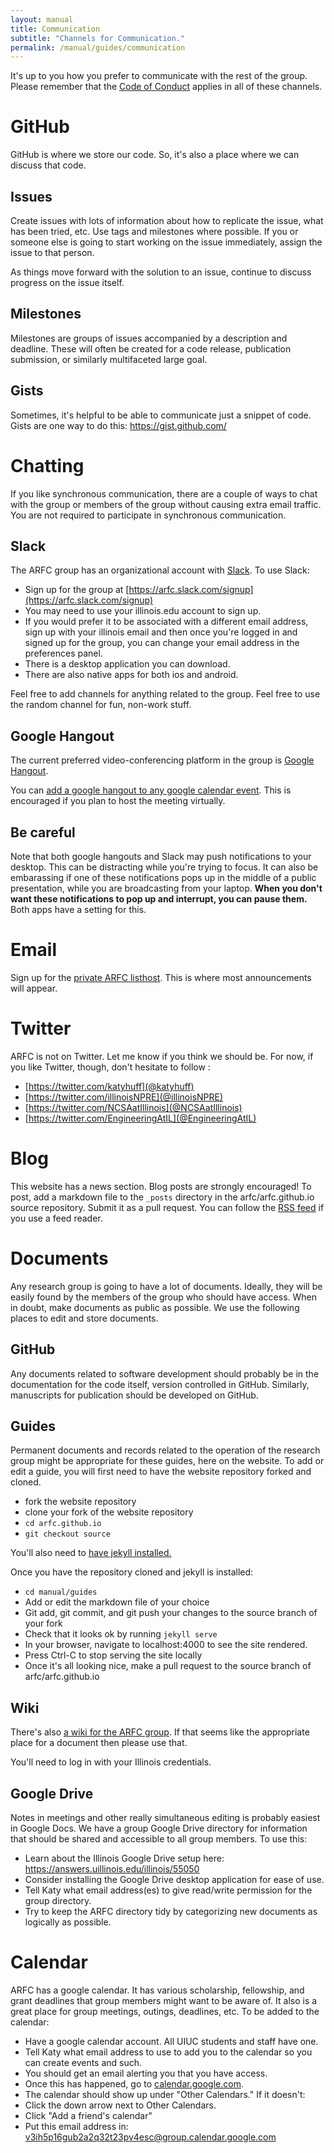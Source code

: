 ```yaml
---
layout: manual
title: Communication
subtitle: "Channels for Communication."
permalink: /manual/guides/communication
---
```


It's up to you how you prefer to communicate with the rest of the group. 
Please remember that the [Code of Conduct](/manual/coc) applies in all of these 
channels.

# GitHub 

GitHub is where we store our code. So, it's also a place where we can discuss 
that code. 

## Issues

Create issues with lots of information about how to replicate the issue, what 
has been tried, etc. Use tags and milestones where possible. If you or someone 
else is going to start working on the issue immediately, assign the issue to that 
person.

As things move forward with the solution to an issue, continue to discuss 
progress on the issue itself. 

## Milestones

Milestones are groups of issues accompanied by a description and deadline. 
These will often be created for a code release, publication submission, or 
similarly multifaceted large goal.

## Gists

Sometimes, it's helpful to be able to communicate just a snippet of code. Gists 
are one way to do this: https://gist.github.com/ 

# Chatting

If you like synchronous communication, there are a couple of ways to chat with 
the group or members of the group without causing extra email traffic. You are 
not required to participate in synchronous communication.

## Slack

The ARFC group has an organizational account with [Slack](slack.com). To use 
Slack:

- Sign up for the group at [https://arfc.slack.com/signup](https://arfc.slack.com/signup) 
- You may need to use your illinois.edu account to sign up. 
- If you would prefer it to be associated with a different email address, sign 
  up with your illinois email and then once you're logged in and signed up for 
  the group, you can change your email address in the preferences panel.  
- There is a desktop application you can download.
- There are also native apps for both ios and android.

Feel free to add channels for anything related to the group. Feel free to use 
the random channel for fun, non-work stuff. 

## Google Hangout

The current preferred video-conferencing platform in the group is [Google 
Hangout](https://hangouts.google.com/). 

You can [add a google hangout to any google calendar 
event](https://support.google.com/a/answer/4362302?hl=en). This is encouraged 
if you plan to host the meeting virtually.

## Be careful

Note that both google hangouts and Slack may push notifications to your 
desktop. This can be distracting while you're trying to focus. It can also be 
embarassing if one of these notifications pops up in the middle of a public 
presentation, while you are broadcasting from your laptop. **When you don't 
want these notifications to pop up and interrupt, you can pause them.** Both 
apps have a setting for this.


# Email

Sign up for the [private ARFC 
listhost](https://groups.google.com/forum/#!forum/arfc). This is where most 
announcements will appear.

# Twitter

ARFC is not on Twitter. Let me know if you think we should be.
For now, if you like Twitter, though, don't hesitate to follow :

- [https://twitter.com/katyhuff](@katyhuff)
- [https://twitter.com/illinoisNPRE](@illinoisNPRE)
- [https://twitter.com/NCSAatIllinois](@NCSAatIllinois)
- [https://twitter.com/EngineeringAtIL](@EngineeringAtIL)

# Blog

This website has a news section. Blog posts are strongly encouraged!  To post, 
add a markdown file to the `_posts` directory in the arfc/arfc.github.io source 
repository. Submit it as a pull request. You can follow the [RSS 
feed](https://arfc.github.io/feed.xml) if you use a feed reader. 

# Documents

Any research group is going to have a lot of documents. Ideally, they will be 
easily found by the members of the group who should have access. When in doubt, 
make documents as public as possible. We use the following places to edit and 
store documents.

## GitHub

Any documents related to software development should probably be in the 
documentation for the code itself, version controlled in GitHub. Similarly, 
manuscripts for publication should be developed on GitHub. 

## Guides

Permanent documents and records related to the operation of the research group 
might be appropriate for these guides, here on the website. To add or edit a 
guide, you will first need to have the website repository forked and cloned.

- fork the website repository
- clone your fork of the website repository
- `cd arfc.github.io`
- `git checkout source`

You'll also need to [have jekyll installed.](https://jekyllrb.com/docs/installation/) 


Once you have the repository cloned and jekyll is installed:

- `cd manual/guides`
- Add or edit the markdown file of your choice
- Git add, git commit, and git push your changes to the source branch of your 
  fork
- Check that it looks ok by running `jekyll serve`
- In your browser, navigate to localhost:4000 to see the site rendered.
- Press Ctrl-C to stop serving the site locally
- Once it's all looking nice, make a pull request to the source branch of arfc/arfc.github.io

## Wiki

There's also [a wiki for the ARFC 
group](https://wiki.cites.illinois.edu/wiki/display/ARFC/). If that seems like 
the appropriate place for a document then please use that.

You'll need to log in with your Illinois credentials. 

## Google Drive

Notes in meetings and other really simultaneous editing is probably easiest in 
Google Docs. We have a group Google Drive directory for information that should be 
shared and accessible to all group members. To use this: 

- Learn about the Illinois Google Drive setup here: 
  https://answers.uillinois.edu/illinois/55050
- Consider installing the Google Drive desktop application for ease of use. 
- Tell Katy what email address(es) to give read/write permission for the group 
  directory.
- Try to keep the ARFC directory tidy by categorizing new documents as logically as 
  possible.


# Calendar 

ARFC has a google calendar. It has various scholarship, fellowship, and grant 
deadlines that group members might want to be aware of. It also is a great 
place for group meetings, outings, deadlines, etc. To be added to the calendar:

- Have a google calendar account. All UIUC students and staff have one.
- Tell Katy what email address to use to add you to the calendar so you can create events and such.
- You should get an email alerting you that you have access.
- Once this has happened, go to [calendar.google.com](https://calendar.google.com). 
- The calendar should show up under "Other Calendars." If it doesn't:
- Click the down arrow next to Other Calendars. 
- Click "Add a friend's calendar"
- Put this email address in: v3ih5p16gub2a2q32t23pv4esc@group.calendar.google.com
